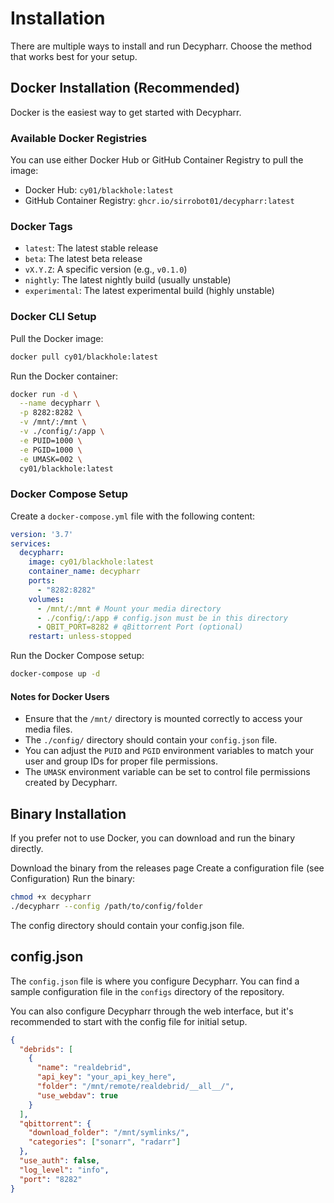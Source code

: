 # Installation

There are multiple ways to install and run Decypharr. Choose the method that works best for your setup.

## Docker Installation (Recommended)

Docker is the easiest way to get started with Decypharr.

### Available Docker Registries

You can use either Docker Hub or GitHub Container Registry to pull the image:

- Docker Hub: `cy01/blackhole:latest`
- GitHub Container Registry: `ghcr.io/sirrobot01/decypharr:latest`

### Docker Tags

- `latest`: The latest stable release
- `beta`: The latest beta release
- `vX.Y.Z`: A specific version (e.g., `v0.1.0`)
- `nightly`: The latest nightly build (usually unstable)
- `experimental`: The latest experimental build (highly unstable)

### Docker CLI Setup

Pull the Docker image:
```bash
docker pull cy01/blackhole:latest
```
Run the Docker container:
```bash
docker run -d \
  --name decypharr \
  -p 8282:8282 \
  -v /mnt/:/mnt \
  -v ./config/:/app \
  -e PUID=1000 \
  -e PGID=1000 \
  -e UMASK=002 \
  cy01/blackhole:latest
```

### Docker Compose Setup

Create a `docker-compose.yml` file with the following content:

```yaml
version: '3.7'
services:
  decypharr:
    image: cy01/blackhole:latest
    container_name: decypharr
    ports:
      - "8282:8282"
    volumes:
      - /mnt/:/mnt # Mount your media directory
      - ./config/:/app # config.json must be in this directory
      - QBIT_PORT=8282 # qBittorrent Port (optional)
    restart: unless-stopped
```

Run the Docker Compose setup:
```bash
docker-compose up -d
```

#### Notes for Docker Users

- Ensure that the `/mnt/` directory is mounted correctly to access your media files.
- The `./config/` directory should contain your `config.json` file.
- You can adjust the `PUID` and `PGID` environment variables to match your user and group IDs for proper file permissions.
- The `UMASK` environment variable can be set to control file permissions created by Decypharr.


## Binary Installation
If you prefer not to use Docker, you can download and run the binary directly.

Download the binary from the releases page
Create a configuration file (see Configuration)
Run the binary:
```bash
chmod +x decypharr
./decypharr --config /path/to/config/folder
```

The config directory should contain your config.json file.

## config.json

The `config.json` file is where you configure Decypharr. You can find a sample configuration file in the `configs` directory of the repository.

You can also configure Decypharr through the web interface, but it's recommended to start with the config file for initial setup.

```json
{
  "debrids": [
    {
      "name": "realdebrid",
      "api_key": "your_api_key_here",
      "folder": "/mnt/remote/realdebrid/__all__/",
      "use_webdav": true
    }
  ],
  "qbittorrent": {
    "download_folder": "/mnt/symlinks/",
    "categories": ["sonarr", "radarr"]
  },
  "use_auth": false,
  "log_level": "info",
  "port": "8282"
}
```